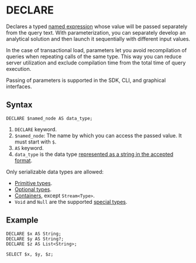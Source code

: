 # DECLARE

Declares a typed [named expression](expressions.md#named-nodes) whose value will be passed separately from the query text. With parameterization, you can separately develop an analytical solution and then launch it sequentially with different input values.

In the case of transactional load, parameters let you avoid recompilation of queries when repeating calls of the same type. This way you can reduce server utilization and exclude compilation time from the total time of query execution.

Passing of parameters is supported in the SDK, CLI, and graphical interfaces.

## Syntax

```yql
DECLARE $named_node AS data_type;
```

1. `DECLARE` keyword.
1. `$named_node`: The name by which you can access the passed value. It must start with `$`.
1. `AS` keyword.
1. `data_type` is the data type [represented as a string in the accepted format](../types/type_string.md).

Only serializable data types are allowed:

* [Primitive types](../types/primitive.md).
* [Optional types](../types/optional.md).
* [Containers](../types/containers.md), except `Stream<Type>`.
* `Void` and `Null` are the supported [special types](../types/special.md).

## Example

```yql
DECLARE $x AS String;
DECLARE $y AS String?;
DECLARE $z AS List<String>;

SELECT $x, $y, $z;
```

